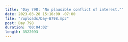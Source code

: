 ```yaml
---
title: 'Day 798: "No plausible conflict of interest."'
date: 2023-03-28 15:16:00 -07:00
file: "/uploads/Day-B798.mp3"
post: Day 798
duration: '00:04:02'
length: 3522093
---
```


